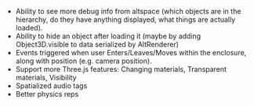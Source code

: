 * Ability to see more debug info from altspace (which objects are in the hierarchy, do they have anything displayed, what things are actually loaded).
* Ability to hide an object after loading it (maybe by adding Object3D.visible to data serialized by AltRenderer)
* Events triggered when user Enters/Leaves/Moves within the enclosure, along with position (e.g. camera position).
* Support more Three.js features: Changing materials, Transparent materials, Visibility
* Spatialized audio tags
* Better physics reps

